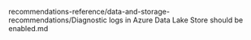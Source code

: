 recommendations-reference/data-and-storage-recommendations/Diagnostic logs in Azure Data Lake Store should be enabled.md